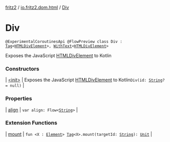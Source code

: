 [fritz2](../../index.md) / [io.fritz2.dom.html](../index.md) / [Div](./index.md)

# Div

`@ExperimentalCoroutinesApi @FlowPreview class Div : `[`Tag`](../../io.fritz2.dom/-tag/index.md)`<`[`HTMLDivElement`](https://kotlinlang.org/api/latest/jvm/stdlib/org.w3c.dom/-h-t-m-l-div-element/index.html)`>, `[`WithText`](../../io.fritz2.dom/-with-text/index.md)`<`[`HTMLDivElement`](https://kotlinlang.org/api/latest/jvm/stdlib/org.w3c.dom/-h-t-m-l-div-element/index.html)`>`

Exposes the JavaScript [HTMLDivElement](https://developer.mozilla.org/en/docs/Web/API/HTMLDivElement) to Kotlin

### Constructors

| [&lt;init&gt;](-init-.md) | Exposes the JavaScript [HTMLDivElement](https://developer.mozilla.org/en/docs/Web/API/HTMLDivElement) to Kotlin`Div(id: `[`String`](https://kotlinlang.org/api/latest/jvm/stdlib/kotlin/-string/index.html)`? = null)` |

### Properties

| [align](align.md) | `var align: Flow<`[`String`](https://kotlinlang.org/api/latest/jvm/stdlib/kotlin/-string/index.html)`>` |

### Extension Functions

| [mount](../../io.fritz2.dom/mount.md) | `fun <X : `[`Element`](https://kotlinlang.org/api/latest/jvm/stdlib/org.w3c.dom/-element/index.html)`> `[`Tag`](../../io.fritz2.dom/-tag/index.md)`<X>.mount(targetId: `[`String`](https://kotlinlang.org/api/latest/jvm/stdlib/kotlin/-string/index.html)`): `[`Unit`](https://kotlinlang.org/api/latest/jvm/stdlib/kotlin/-unit/index.html) |

